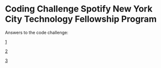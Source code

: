 # Coding Challenge Spotify New York City Technology Fellowship Program

Answers to the code challenge:

[1](https://github.com/bruno78/coding-challenge-spotify/blob/master/src/com/brunogtavares/SortByStrings.java)

[2](https://github.com/bruno78/coding-challenge-spotify/blob/master/src/com/brunogtavares/DecodeString.java)

[3](https://github.com/bruno78/coding-challenge-spotify/blob/master/src/com/brunogtavares/ChangePossibilities.java)